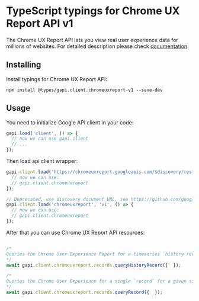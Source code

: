 # TypeScript typings for Chrome UX Report API v1

The Chrome UX Report API lets you view real user experience data for millions of websites. 
For detailed description please check [documentation](https://developers.google.com/web/tools/chrome-user-experience-report/api/reference).

## Installing

Install typings for Chrome UX Report API:

```
npm install @types/gapi.client.chromeuxreport-v1 --save-dev
```

## Usage

You need to initialize Google API client in your code:

```typescript
gapi.load('client', () => {
  // now we can use gapi.client
  // ...
});
```

Then load api client wrapper:

```typescript
gapi.client.load('https://chromeuxreport.googleapis.com/$discovery/rest?version=v1', () => {
  // now we can use:
  // gapi.client.chromeuxreport
});
```

```typescript
// Deprecated, use discovery document URL, see https://github.com/google/google-api-javascript-client/blob/master/docs/reference.md#----gapiclientloadname----version----callback--
gapi.client.load('chromeuxreport', 'v1', () => {
  // now we can use:
  // gapi.client.chromeuxreport
});
```



After that you can use Chrome UX Report API resources: <!-- TODO: make this work for multiple namespaces -->

```typescript

/*
Queries the Chrome User Experience Report for a timeseries `history record` for a given site. Returns a `history record` that contains one or more `metric timeseries` corresponding to performance data about the requested site.
*/
await gapi.client.chromeuxreport.records.queryHistoryRecord({  });

/*
Queries the Chrome User Experience for a single `record` for a given site. Returns a `record` that contains one or more `metrics` corresponding to performance data about the requested site.
*/
await gapi.client.chromeuxreport.records.queryRecord({  });
```
